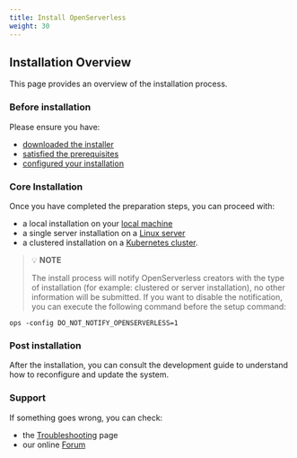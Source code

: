 ```yaml
---
title: Install OpenServerless
weight: 30
---
```

## Installation Overview

This page provides an overview of the installation process.

### Before installation

Please ensure you have:

- [downloaded the installer](/docs/download/)
- [satisfied the prerequisites](/docs/installation-new/prereq/)
- [configured your installation](/docs/installation-new/configure/)

### Core Installation

Once you have completed the preparation steps,  you can proceed with:

- a local installation on your
  [local machine](/docs/installation-new/install/local/)
- a single server installation on a
  [Linux server](/docs/installation-new/install/server/)
- a clustered installation on a
  [Kubernetes cluster](/docs/installation-new/install/cluster/).

> 💡 **NOTE**
>
> The install process will notify OpenServerless creators with the type of installation (for example: clustered or server installation), no other information will be submitted. If you want to disable the notification, you can execute the following command before the setup command:

    ops -config DO_NOT_NOTIFY_OPENSERVERLESS=1

### Post installation

After the installation, you can consult the development guide
to understand how to reconfigure and update the system.

### Support

If something goes wrong, you can check:

- the [Troubleshooting](/docs/installation-new/debug) page
- our online [Forum](http://nuvolaris.discourse.group)
